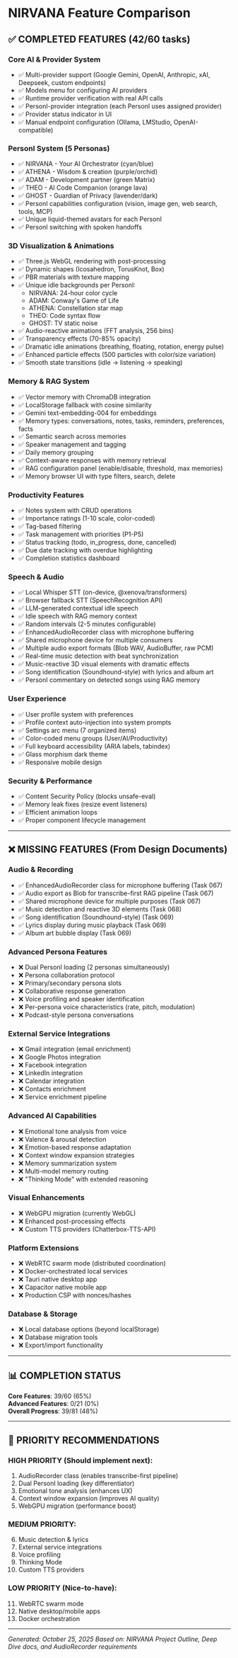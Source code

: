 # NIRVANA Feature Comparison

## ✅ COMPLETED FEATURES (42/60 tasks)

### Core AI & Provider System
- ✅ Multi-provider support (Google Gemini, OpenAI, Anthropic, xAI, Deepseek, custom endpoints)
- ✅ Models menu for configuring AI providers
- ✅ Runtime provider verification with real API calls
- ✅ PersonI-provider integration (each PersonI uses assigned provider)
- ✅ Provider status indicator in UI
- ✅ Manual endpoint configuration (Ollama, LMStudio, OpenAI-compatible)

### PersonI System (5 Personas)
- ✅ NIRVANA - Your AI Orchestrator (cyan/blue)
- ✅ ATHENA - Wisdom & creation (purple/orchid)
- ✅ ADAM - Development partner (green Matrix)
- ✅ THEO - AI Code Companion (orange lava)
- ✅ GHOST - Guardian of Privacy (lavender/dark)
- ✅ PersonI capabilities configuration (vision, image gen, web search, tools, MCP)
- ✅ Unique liquid-themed avatars for each PersonI
- ✅ PersonI switching with spoken handoffs

### 3D Visualization & Animations
- ✅ Three.js WebGL rendering with post-processing
- ✅ Dynamic shapes (Icosahedron, TorusKnot, Box)
- ✅ PBR materials with texture mapping
- ✅ Unique idle backgrounds per PersonI:
  - NIRVANA: 24-hour color cycle
  - ADAM: Conway's Game of Life
  - ATHENA: Constellation star map
  - THEO: Code syntax flow
  - GHOST: TV static noise
- ✅ Audio-reactive animations (FFT analysis, 256 bins)
- ✅ Transparency effects (70-85% opacity)
- ✅ Dramatic idle animations (breathing, floating, rotation, energy pulse)
- ✅ Enhanced particle effects (500 particles with color/size variation)
- ✅ Smooth state transitions (idle → listening → speaking)

### Memory & RAG System
- ✅ Vector memory with ChromaDB integration
- ✅ LocalStorage fallback with cosine similarity
- ✅ Gemini text-embedding-004 for embeddings
- ✅ Memory types: conversations, notes, tasks, reminders, preferences, facts
- ✅ Semantic search across memories
- ✅ Speaker management and tagging
- ✅ Daily memory grouping
- ✅ Context-aware responses with memory retrieval
- ✅ RAG configuration panel (enable/disable, threshold, max memories)
- ✅ Memory browser UI with type filters, search, delete

### Productivity Features
- ✅ Notes system with CRUD operations
- ✅ Importance ratings (1-10 scale, color-coded)
- ✅ Tag-based filtering
- ✅ Task management with priorities (P1-P5)
- ✅ Status tracking (todo, in_progress, done, cancelled)
- ✅ Due date tracking with overdue highlighting
- ✅ Completion statistics dashboard

### Speech & Audio
- ✅ Local Whisper STT (on-device, @xenova/transformers)
- ✅ Browser fallback STT (SpeechRecognition API)
- ✅ LLM-generated contextual idle speech
- ✅ Idle speech with RAG memory context
- ✅ Random intervals (2-5 minutes configurable)
- ✅ EnhancedAudioRecorder class with microphone buffering
- ✅ Shared microphone device for multiple consumers
- ✅ Multiple audio export formats (Blob WAV, AudioBuffer, raw PCM)
- ✅ Real-time music detection with beat synchronization
- ✅ Music-reactive 3D visual elements with dramatic effects
- ✅ Song identification (Soundhound-style) with lyrics and album art
- ✅ PersonI commentary on detected songs using RAG memory

### User Experience
- ✅ User profile system with preferences
- ✅ Profile context auto-injection into system prompts
- ✅ Settings arc menu (7 organized items)
- ✅ Color-coded menu groups (User/AI/Productivity)
- ✅ Full keyboard accessibility (ARIA labels, tabindex)
- ✅ Glass morphism dark theme
- ✅ Responsive mobile design

### Security & Performance
- ✅ Content Security Policy (blocks unsafe-eval)
- ✅ Memory leak fixes (resize event listeners)
- ✅ Efficient animation loops
- ✅ Proper component lifecycle management

---

## ❌ MISSING FEATURES (From Design Documents)

### Audio & Recording
- ✅ EnhancedAudioRecorder class for microphone buffering (Task 067)
- ✅ Audio export as Blob for transcribe-first RAG pipeline (Task 067)
- ✅ Shared microphone device for multiple purposes (Task 067)
- ✅ Music detection and reactive 3D elements (Task 068)
- ✅ Song identification (Soundhound-style) (Task 069)
- ✅ Lyrics display during music playback (Task 069)
- ✅ Album art bubble display (Task 069)

### Advanced Persona Features
- ❌ Dual PersonI loading (2 personas simultaneously)
- ❌ Persona collaboration protocol
- ❌ Primary/secondary persona slots
- ❌ Collaborative response generation
- ❌ Voice profiling and speaker identification
- ❌ Per-persona voice characteristics (rate, pitch, modulation)
- ❌ Podcast-style persona conversations

### External Service Integrations
- ❌ Gmail integration (email enrichment)
- ❌ Google Photos integration
- ❌ Facebook integration
- ❌ LinkedIn integration
- ❌ Calendar integration
- ❌ Contacts enrichment
- ❌ Service enrichment pipeline

### Advanced AI Capabilities
- ❌ Emotional tone analysis from voice
- ❌ Valence & arousal detection
- ❌ Emotion-based response adaptation
- ❌ Context window expansion strategies
- ❌ Memory summarization system
- ❌ Multi-model memory routing
- ❌ "Thinking Mode" with extended reasoning

### Visual Enhancements
- ❌ WebGPU migration (currently WebGL)
- ❌ Enhanced post-processing effects
- ❌ Custom TTS providers (Chatterbox-TTS-API)

### Platform Extensions
- ❌ WebRTC swarm mode (distributed coordination)
- ❌ Docker-orchestrated local services
- ❌ Tauri native desktop app
- ❌ Capacitor native mobile app
- ❌ Production CSP with nonces/hashes

### Database & Storage
- ❌ Local database options (beyond localStorage)
- ❌ Database migration tools
- ❌ Export/import functionality

---

## 📊 COMPLETION STATUS

**Core Features**: 39/60 (65%)  
**Advanced Features**: 0/21 (0%)  
**Overall Progress**: 39/81 (48%)

---

## 🎯 PRIORITY RECOMMENDATIONS

### HIGH PRIORITY (Should implement next):
1. AudioRecorder class (enables transcribe-first pipeline)
2. Dual PersonI loading (key differentiator)
3. Emotional tone analysis (enhances UX)
4. Context window expansion (improves AI quality)
5. WebGPU migration (performance boost)

### MEDIUM PRIORITY:
6. Music detection & lyrics
7. External service integrations
8. Voice profiling
9. Thinking Mode
10. Custom TTS providers

### LOW PRIORITY (Nice-to-have):
11. WebRTC swarm mode
12. Native desktop/mobile apps
13. Docker orchestration

---

*Generated: October 25, 2025*
*Based on: NIRVANA Project Outline, Deep Dive docs, and AudioRecorder requirements*
